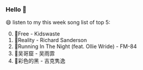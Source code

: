### Hello 👋

😄 listen to my this week song list of top 5:

0. 🌈Free - Kidswaste
1. 🌈Reality - Richard Sanderson
2. 🌈Running In The Night (feat. Ollie Wride) - FM-84
3. 🌈吴哥窟 - 吴雨霏
4. 🌈彩色的黑 - 吉克隽逸

